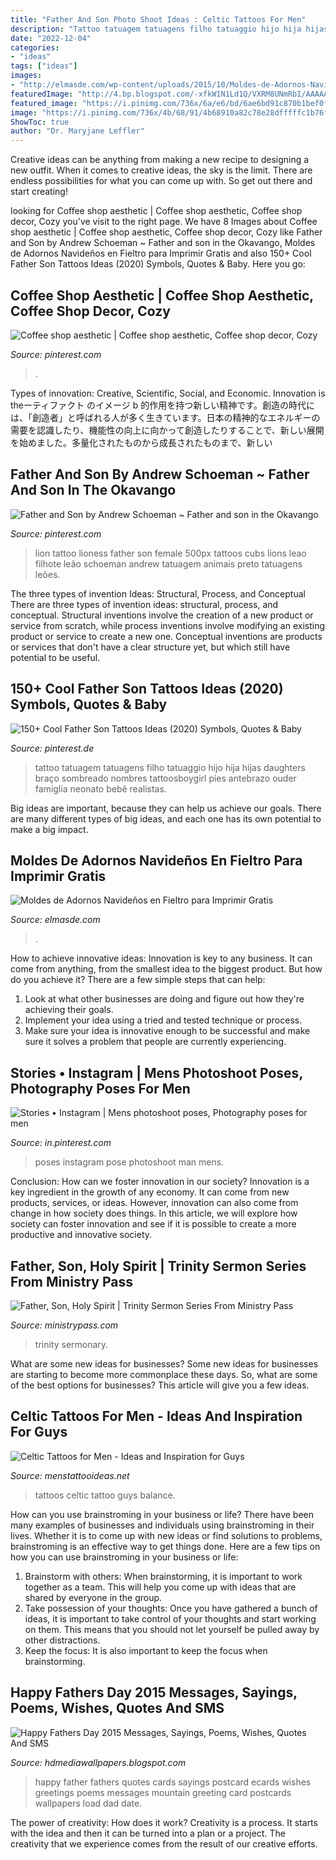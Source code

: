 ```yaml
---
title: "Father And Son Photo Shoot Ideas : Celtic Tattoos For Men"
description: "Tattoo tatuagem tatuagens filho tatuaggio hijo hija hijas daughters braço sombreado nombres tattoosboygirl pies antebrazo ouder famiglia neonato bebê realistas"
date: "2022-12-04"
categories:
- "ideas"
tags: ["ideas"]
images:
- "http://elmasde.com/wp-content/uploads/2015/10/Moldes-de-Adornos-Navideños-en-Fieltro-para-Imprimir-Gratis1.jpg"
featuredImage: "http://4.bp.blogspot.com/-xfkW1N1Ld1Q/VXRM8UNmRbI/AAAAAAAACOo/Y0D39xBaqsE/s1600/graphic1.jpg"
featured_image: "https://i.pinimg.com/736x/6a/e6/bd/6ae6bd91c870b1bef0f7a5ab67e462d2.jpg"
image: "https://i.pinimg.com/736x/4b/68/91/4b68910a82c78e28dfffffc1b76f0888.jpg"
ShowToc: true
author: "Dr. Maryjane Leffler"
---
```



Creative ideas can be anything from making a new recipe to designing a new outfit. When it comes to creative ideas, the sky is the limit. There are endless possibilities for what you can come up with. So get out there and start creating!

	

		
looking for Coffee shop aesthetic | Coffee shop aesthetic, Coffee shop decor, Cozy you've visit to the right page. We have 8 Images about Coffee shop aesthetic | Coffee shop aesthetic, Coffee shop decor, Cozy like Father and Son by Andrew Schoeman ~ Father and son in the Okavango, Moldes de Adornos Navideños en Fieltro para Imprimir Gratis and also 150+ Cool Father Son Tattoos Ideas (2020) Symbols, Quotes &amp; Baby. Here you go:
		
    
## Coffee Shop Aesthetic | Coffee Shop Aesthetic, Coffee Shop Decor, Cozy

<img loading=lazy src="https://i.pinimg.com/736x/f6/fb/37/f6fb3705c7f9ce34b8e52522d0305642.jpg" onerror="this.onerror=null;this.src='https://tse1.mm.bing.net/th?id=OIP.Z7OrS1WeoKOlS32LVTHqAwHaNL&amp;pid=15.1';" alt="Coffee shop aesthetic | Coffee shop aesthetic, Coffee shop decor, Cozy">

_Source: pinterest.com_

>. 

	

Types of innovation: Creative, Scientific, Social, and Economic.
Innovation is theーティファクト のイメージ b 的作用を持つ新しい精神です。創造の時代には、「創造者」と呼ばれる人が多く生きています。日本の精神的なエネルギーの需要を認識したり、機能性の向上に向かって創造したりすることで、新しい展開を始めました。多量化されたものから成長されたものまで、新しい

    
## Father And Son By Andrew Schoeman ~ Father And Son In The Okavango

<img loading=lazy src="https://i.pinimg.com/736x/6a/e6/bd/6ae6bd91c870b1bef0f7a5ab67e462d2.jpg" onerror="this.onerror=null;this.src='https://tse2.mm.bing.net/th?id=OIP.hVtTuyRg0POukCnVQqnP3wAAAA&amp;pid=15.1';" alt="Father and Son by Andrew Schoeman ~ Father and son in the Okavango">

_Source: pinterest.com_

>lion tattoo lioness father son female 500px tattoos cubs lions leao filhote leão schoeman andrew tatuagem animais preto tatuagens leões. 

	

The three types of invention Ideas: Structural, Process, and Conceptual
There are three types of invention ideas: structural, process, and conceptual. Structural inventions involve the creation of a new product or service from scratch, while process inventions involve modifying an existing product or service to create a new one. Conceptual inventions are products or services that don't have a clear structure yet, but which still have potential to be useful.

    
## 150+ Cool Father Son Tattoos Ideas (2020) Symbols, Quotes &amp; Baby

<img loading=lazy src="https://i.pinimg.com/736x/87/02/ed/8702ed432f24136f43f79808929b2ea3.jpg" onerror="this.onerror=null;this.src='https://tse3.mm.bing.net/th?id=OIP.JpSPSPo9EbQrGhkoaNU0jwHaOF&amp;pid=15.1';" alt="150+ Cool Father Son Tattoos Ideas (2020) Symbols, Quotes &amp; Baby">

_Source: pinterest.de_

>tattoo tatuagem tatuagens filho tatuaggio hijo hija hijas daughters braço sombreado nombres tattoosboygirl pies antebrazo ouder famiglia neonato bebê realistas. 

	

Big ideas are important, because they can help us achieve our goals. There are many different types of big ideas, and each one has its own potential to make a big impact. 

    
## Moldes De Adornos Navideños En Fieltro Para Imprimir Gratis

<img loading=lazy src="http://elmasde.com/wp-content/uploads/2015/10/Moldes-de-Adornos-Navideños-en-Fieltro-para-Imprimir-Gratis1.jpg" onerror="this.onerror=null;this.src='https://tse1.mm.bing.net/th?id=OIP.J6_MwNKUErRgOG3if6QL7AHaLJ&amp;pid=15.1';" alt="Moldes de Adornos Navideños en Fieltro para Imprimir Gratis">

_Source: elmasde.com_

>. 

	

How to achieve innovative ideas:
Innovation is key to any business. It can come from anything, from the smallest idea to the biggest product. But how do you achieve it? There are a few simple steps that can help:
1. Look at what other businesses are doing and figure out how they're achieving their goals.
2. Implement your idea using a tried and tested technique or process.
3. Make sure your idea is innovative enough to be successful and make sure it solves a problem that people are currently experiencing.

    
## Stories • Instagram | Mens Photoshoot Poses, Photography Poses For Men

<img loading=lazy src="https://i.pinimg.com/736x/4b/68/91/4b68910a82c78e28dfffffc1b76f0888.jpg" onerror="this.onerror=null;this.src='https://tse3.mm.bing.net/th?id=OIP.DhICFPwBDrlDLrHHL7aUAAHaNK&amp;pid=15.1';" alt="Stories • Instagram | Mens photoshoot poses, Photography poses for men">

_Source: in.pinterest.com_

>poses instagram pose photoshoot man mens. 

	

Conclusion: How can we foster innovation in our society?
Innovation is a key ingredient in the growth of any economy. It can come from new products, services, or ideas. However, innovation can also come from change in how society does things. In this article, we will explore how society can foster innovation and see if it is possible to create a more productive and innovative society.

    
## Father, Son, Holy Spirit | Trinity Sermon Series From Ministry Pass

<img loading=lazy src="https://ministrypass-prod.s3.amazonaws.com/uploads/2020/10/Father-Son-Holy-Spirit-Trinity-Sermon-Series.jpg" onerror="this.onerror=null;this.src='https://tse1.mm.bing.net/th?id=OIP.8Ab0bJ_nuDKbhL4bGgNGdwHaEL&amp;pid=15.1';" alt="Father, Son, Holy Spirit | Trinity Sermon Series From Ministry Pass">

_Source: ministrypass.com_

>trinity sermonary. 

	

What are some new ideas for businesses?
Some new ideas for businesses are starting to become more commonplace these days.  So, what are some of the best options for businesses? This article will give you a few ideas.

    
## Celtic Tattoos For Men - Ideas And Inspiration For Guys

<img loading=lazy src="http://www.menstattooideas.net/tattooimages/2016/06/celtic-tattoos-16.jpg" onerror="this.onerror=null;this.src='https://tse4.mm.bing.net/th?id=OIP.1HhETAvnokXaWgf-5ynW7gHaJ4&amp;pid=15.1';" alt="Celtic Tattoos for Men - Ideas and Inspiration for Guys">

_Source: menstattooideas.net_

>tattoos celtic tattoo guys balance. 

	

How can you use brainstroming in your business or life?
There have been many examples of businesses and individuals using brainstroming in their lives. Whether it is to come up with new ideas or find solutions to problems, brainstroming is an effective way to get things done. Here are a few tips on how you can use brainstroming in your business or life: 
1. Brainstorm with others: When brainstorming, it is important to work together as a team. This will help you come up with ideas that are shared by everyone in the group. 
2. Take possession of your thoughts: Once you have gathered a bunch of ideas, it is important to take control of your thoughts and start working on them. This means that you should not let yourself be pulled away by other distractions. 
3. Keep the focus: It is also important to keep the focus when brainstorming.

    
## Happy Fathers Day 2015 Messages, Sayings, Poems, Wishes, Quotes And SMS

<img loading=lazy src="http://4.bp.blogspot.com/-xfkW1N1Ld1Q/VXRM8UNmRbI/AAAAAAAACOo/Y0D39xBaqsE/s1600/graphic1.jpg" onerror="this.onerror=null;this.src='https://tse3.mm.bing.net/th?id=OIP.afPquCHQRGoxfMLa1ou0jQHaFQ&amp;pid=15.1';" alt="Happy Fathers Day 2015 Messages, Sayings, Poems, Wishes, Quotes And SMS">

_Source: hdmediawallpapers.blogspot.com_

>happy father fathers quotes cards sayings postcard ecards wishes greetings poems messages mountain greeting card postcards wallpapers load dad date. 

	

The power of creativity: How does it work?
Creativity is a process. It starts with the idea and then it can be turned into a plan or a project. The creativity that we experience comes from the result of our creative efforts.

